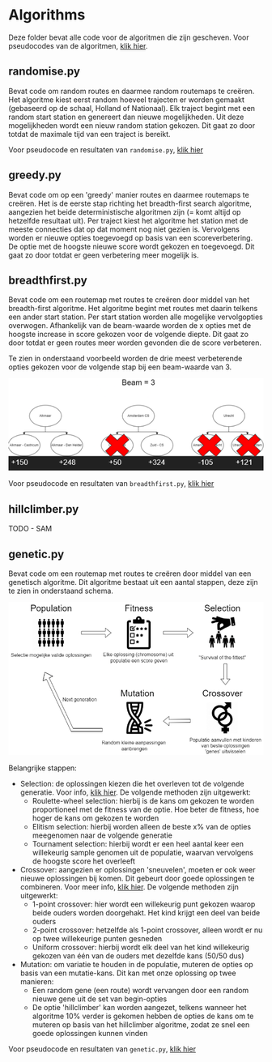 # Algorithms

Deze folder bevat alle code voor de algoritmen die zijn gescheven. Voor pseudocodes van de algoritmen, [klik hier](../../doc/pseudocode.md).

## randomise.py

Bevat code om random routes en daarmee random routemaps te creëren. Het algoritme kiest eerst random hoeveel trajecten er worden gemaakt (gebaseerd op de schaal, Holland of Nationaal). Elk traject begint met een random start station en genereert dan nieuwe mogelijkheden. Uit deze mogelijkheden wordt een nieuw random station gekozen. Dit gaat zo door totdat de maximale tijd van een traject is bereikt.

Voor pseudocode en resultaten van `randomise.py`, [klik hier](../../milestones/baseline.md)

## greedy.py

Bevat code om op een 'greedy' manier routes en daarmee routemaps te creëren. Het is de eerste stap richting het breadth-first search algoritme, aangezien het beide deterministische algoritmen zijn (= komt altijd op hetzelfde resultaat uit). Per traject kiest het algoritme het station met de meeste connecties dat op dat moment nog niet gezien is. Vervolgens worden er nieuwe opties toegevoegd op basis van een scoreverbetering. De optie met de hoogste nieuwe score wordt gekozen en toegevoegd. Dit gaat zo door totdat er geen verbetering meer mogelijk is.

## breadthfirst.py

Bevat code om een routemap met routes te creëren door middel van het breadth-first algoritme. Het algoritme begint met routes met daarin telkens een ander start station. Per start station worden alle mogelijke vervolgopties overwogen. Afhankelijk van de beam-waarde worden de x opties met de hoogste increase in score gekozen voor de volgende diepte. Dit gaat zo door totdat er geen routes meer worden gevonden die de score verbeteren.

Te zien in onderstaand voorbeeld worden de drie meest verbeterende opties gekozen voor de volgende stap bij een beam-waarde van 3.

![bf beam](../../doc/bfbeam2.PNG)

Voor pseudocode en resultaten van `breadthfirst.py`, [klik hier](../../milestones/first_algorithm.md)

## hillclimber.py

TODO - SAM

## genetic.py

Bevat code om een routemap met routes te creëren door middel van een genetisch algoritme. Dit algoritme bestaat uit een aantal stappen, deze zijn te zien in onderstaand schema.

![genetic](../../doc/geneticalgorithm.png)

Belangrijke stappen:
- Selection: de oplossingen kiezen die het overleven tot de volgende generatie. Voor info, [klik hier](https://en.wikipedia.org/wiki/Selection_(genetic_algorithm)). De volgende methoden zijn uitgewerkt:
    - Roulette-wheel selection: hierbij is de kans om gekozen te worden proportioneel met de fitness van de optie. Hoe beter de fitness, hoe hoger de kans om gekozen te worden
    - Elitism selection: hierbij worden alleen de beste x% van de opties meegenomen naar de volgende generatie
    - Tournament selection: hierbij wordt er een heel aantal keer een willekeurig sample genomen uit de populatie, waarvan vervolgens de hoogste score het overleeft
- Crossover: aangezien er oplossingen 'sneuvelen', moeten er ook weer nieuwe oplossingen bij komen. Dit gebeurt door goede oplossingen te combineren. Voor meer info, [klik hier](https://en.wikipedia.org/wiki/Crossover_(genetic_algorithm)). De volgende methoden zijn uitgewerkt:
    - 1-point crossover: hier wordt een willekeurig punt gekozen waarop beide ouders worden doorgehakt. Het kind krijgt een deel van beide ouders
    - 2-point crossover: hetzelfde als 1-point crossover, alleen wordt er nu op twee willekeurige punten gesneden
    - Uniform crossover: hierbij wordt elk deel van het kind willekeurig gekozen van één van de ouders met dezelfde kans (50/50 dus)
- Mutation: om variatie te houden in de populatie, muteren de opties op basis van een mutatie-kans. Dit kan met onze oplossing op twee manieren:
    - Een random gene (een route) wordt vervangen door een random nieuwe gene uit de set van begin-opties
    - De optie 'hillclimber' kan worden aangezet, telkens wanneer het algoritme 10% verder is gekomen hebben de opties de kans om te muteren op basis van het hillclimber algoritme, zodat ze snel een goede oplossingen kunnen vinden

Voor pseudocode en resultaten van `genetic.py`, [klik hier](../../milestones/second_algorithm.md)
